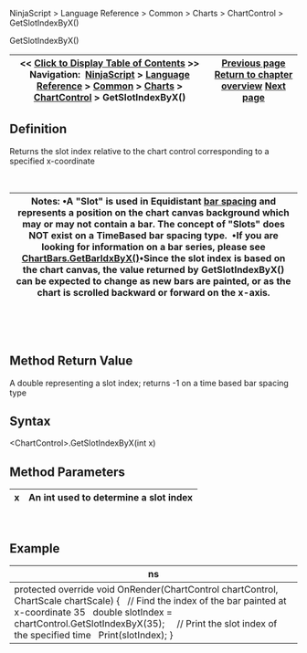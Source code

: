 ﻿


NinjaScript \> Language Reference \> Common \> Charts \> ChartControl \> GetSlotIndexByX()






















GetSlotIndexByX()







| \<\< [Click to Display Table of Contents](getslotindexbyx.md) \>\> **Navigation:**     [NinjaScript](ninjascript-1.md) \> [Language Reference](language_reference_wip-1.md) \> [Common](common-1.md) \> [Charts](chart-1.md) \> [ChartControl](chartcontrol-1.md) \> GetSlotIndexByX() | [Previous page](getslotindexbytime-1.md) [Return to chapter overview](chartcontrol-1.md) [Next page](gettimebyslotindex-1.md) |
| --- | --- |











## Definition


Returns the slot index relative to the chart control corresponding to a specified x\-coordinate


 




| Notes:  •A "Slot" is used in Equidistant [bar spacing](barspacingtype-1.md) and represents a position on the chart canvas background which may or may not contain a bar. The concept of "Slots" does NOT exist on a TimeBased bar spacing type.  •If you are looking for information on a bar series, please see [ChartBars.GetBarIdxByX()](chartbars_getbaridxbyx-1.md)•Since the slot index is based on the chart canvas, the value returned by GetSlotIndexByX() can be expected to change as new bars are painted, or as the chart is scrolled backward or forward on the x\-axis. |
| --- |



 


 


## Method Return Value


A double representing a slot index; returns \-1 on a time based bar spacing type


## 


## Syntax
\<ChartControl\>.GetSlotIndexByX(int x)


## 


## Method Parameters




| x | An int used to determine a slot index |
| --- | --- |



 


## 


## Example




| ns |
| --- |
| protected override void OnRender(ChartControl chartControl, ChartScale chartScale) {    // Find the index of the bar painted at x\-coordinate 35    double slotIndex \= chartControl.GetSlotIndexByX(35);      // Print the slot index of the specified time    Print(slotIndex); } |









